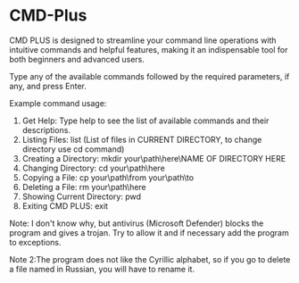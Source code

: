 # CMD-Plus
CMD PLUS is designed to streamline your command line operations with intuitive commands and helpful features, making it an indispensable tool for both beginners and advanced users.

Type any of the available commands followed by the required parameters, if any, and press Enter.

Example command usage:

1) Get Help: Type help to see the list of available commands and their descriptions.
2) Listing Files: list (List of files in CURRENT DIRECTORY, to change directory use cd command)
3) Creating a Directory: mkdir your\path\here\NAME OF DIRECTORY HERE
4) Changing Directory: cd your\path\here
5) Copying a File: cp your\path\from your\path\to
6) Deleting a File: rm your\path\here
7) Showing Current Directory: pwd
8) Exiting CMD PLUS: exit

Note: I don't know why, but antivirus (Microsoft Defender) blocks the program and gives a trojan. Try to allow it and if necessary add the program to exceptions.

Note 2:The program does not like the Cyrillic alphabet, so if you go to delete a file named in Russian, you will have to rename it.
